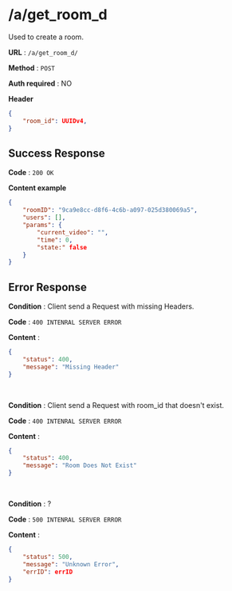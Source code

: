 # /a/get_room_d
Used to create a room.

**URL** : `/a/get_room_d/`

**Method** : `POST`

**Auth required** : NO

**Header**

```json
{
    "room_id": UUIDv4,
}
```

## Success Response

**Code** : `200 OK`

**Content example**

```json
{
    "roomID": "9ca9e8cc-d8f6-4c6b-a097-025d380069a5",
    "users": [],
    "params": {
        "current_video": "",
        "time": 0,
        "state:" false
    }
}
```

## Error Response

**Condition** : Client send a Request with missing Headers.

**Code** : `400 INTENRAL SERVER ERROR`

**Content** : 

```json
{
    "status": 400,
    "message": "Missing Header"
}
```

<br>

**Condition** : Client send a Request with room_id that doesn't exist.

**Code** : `400 INTENRAL SERVER ERROR`

**Content** : 

```json
{
    "status": 400,
    "message": "Room Does Not Exist"
}
```

<br>

**Condition** : ?

**Code** : `500 INTENRAL SERVER ERROR`

**Content** : 

```json
{
    "status": 500,
    "message": "Unknown Error",
    "errID": errID
}
```
